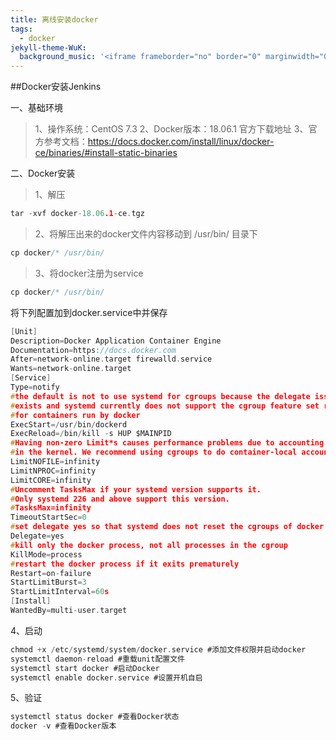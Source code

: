 ```yaml
---
title: 离线安装docker
tags:
  - docker
jekyll-theme-WuK:
  background_music: '<iframe frameborder="no" border="0" marginwidth="0" marginheight="0" width=100% height=86 src="//music.163.com/outchain/player?type=2&id=27876158&auto=0&height=66"></iframe>'
---
```


##Docker安装Jenkins

一、基础环境
 > 1、操作系统：CentOS 7.3
 > 2、Docker版本：18.06.1 官方下载地址
 > 3、官方参考文档：https://docs.docker.com/install/linux/docker-ce/binaries/#install-static-binaries

二、Docker安装
> 1、解压

```c
tar -xvf docker-18.06.1-ce.tgz
```

> 2、将解压出来的docker文件内容移动到 /usr/bin/ 目录下

```c
cp docker/* /usr/bin/
```

> 3、将docker注册为service

```c
cp docker/* /usr/bin/
```

将下列配置加到docker.service中并保存
```c
[Unit]
Description=Docker Application Container Engine
Documentation=https://docs.docker.com
After=network-online.target firewalld.service
Wants=network-online.target
[Service]
Type=notify
#the default is not to use systemd for cgroups because the delegate issues still
#exists and systemd currently does not support the cgroup feature set required
#for containers run by docker
ExecStart=/usr/bin/dockerd
ExecReload=/bin/kill -s HUP $MAINPID
#Having non-zero Limit*s causes performance problems due to accounting overhead
#in the kernel. We recommend using cgroups to do container-local accounting.
LimitNOFILE=infinity
LimitNPROC=infinity
LimitCORE=infinity
#Uncomment TasksMax if your systemd version supports it.
#Only systemd 226 and above support this version.
#TasksMax=infinity
TimeoutStartSec=0
#set delegate yes so that systemd does not reset the cgroups of docker containers
Delegate=yes
#kill only the docker process, not all processes in the cgroup
KillMode=process
#restart the docker process if it exits prematurely
Restart=on-failure
StartLimitBurst=3
StartLimitInterval=60s
[Install]
WantedBy=multi-user.target
```

4、启动
```c
chmod +x /etc/systemd/system/docker.service #添加文件权限并启动docker
systemctl daemon-reload #重载unit配置文件
systemctl start docker #启动Docker
systemctl enable docker.service #设置开机自启
```

5、验证
```c
systemctl status docker #查看Docker状态
docker -v #查看Docker版本
```

